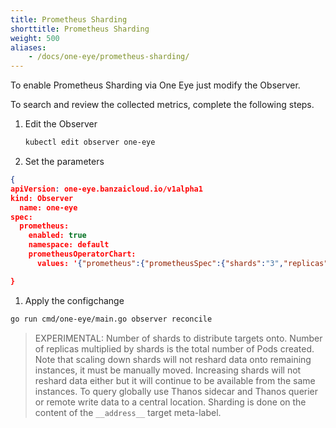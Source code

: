 ```yaml
---
title: Prometheus Sharding
shorttitle: Prometheus Sharding
weight: 500
aliases:
    - /docs/one-eye/prometheus-sharding/
---
```


To enable Prometheus Sharding via One Eye just modify the Observer.

To search and review the collected metrics, complete the following steps.

1. Edit the Observer


    ```bash
    kubectl edit observer one-eye
    ```


1. Set the parameters

```json
{
apiVersion: one-eye.banzaicloud.io/v1alpha1
kind: Observer
  name: one-eye
spec:
  prometheus:
    enabled: true
    namespace: default
    prometheusOperatorChart:
      values: '{"prometheus":{"prometheusSpec":{"shards":"3","replicas":"2"}}}}'

}
```

1. Apply the configchange

```bash
go run cmd/one-eye/main.go observer reconcile
```

> EXPERIMENTAL: Number of shards to distribute targets onto. Number of replicas multiplied by shards is the total number of Pods created. Note that scaling down shards will not reshard data onto remaining instances, it must be manually moved. Increasing shards will not reshard data either but it will continue to be available from the same instances. To query globally use Thanos sidecar and Thanos querier or remote write data to a central location. Sharding is done on the content of the `__address__` target meta-label.